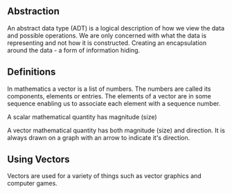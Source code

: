 ## Abstraction

An abstract data type (ADT) is a logical description of how we view the data and possible operations. We are only concerned with what the data is representing and not how it is constructed. Creating an encapsulation around the data - a form of information hiding.

## Definitions

In mathematics a vector is a list of numbers. The numbers are called its components, elements or entries. The elements of a vector are in some sequence enabling us to associate each element with a sequence number.

A scalar mathematical quantity has magnitude (size)

A vector mathematical quantity has both magnitude (size) and direction. It is always drawn on a graph with an arrow to indicate it's direction.

## Using Vectors

Vectors are used for a variety of things such as vector graphics and computer games.
